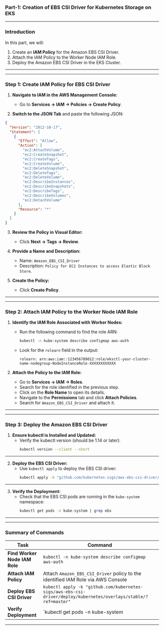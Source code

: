 ### **Part-1: Creation of EBS CSI Driver for Kubernetes Storage on EKS**

---

### **Introduction**

In this part, we will:
1. Create an **IAM Policy** for the Amazon EBS CSI Driver.  
2. Attach the IAM Policy to the Worker Node IAM Role.  
3. Deploy the Amazon EBS CSI Driver in the EKS Cluster.  

---

---

### **Step 1: Create IAM Policy for EBS CSI Driver**

1. **Navigate to IAM in the AWS Management Console:**
   - Go to **Services → IAM → Policies → Create Policy**.  

2. **Switch to the JSON Tab** and paste the following JSON:  
```json
{
  "Version": "2012-10-17",
  "Statement": [
    {
      "Effect": "Allow",
      "Action": [
        "ec2:AttachVolume",
        "ec2:CreateSnapshot",
        "ec2:CreateTags",
        "ec2:CreateVolume",
        "ec2:DeleteSnapshot",
        "ec2:DeleteTags",
        "ec2:DeleteVolume",
        "ec2:DescribeInstances",
        "ec2:DescribeSnapshots",
        "ec2:DescribeTags",
        "ec2:DescribeVolumes",
        "ec2:DetachVolume"
      ],
      "Resource": "*"
    }
  ]
}
```

3. **Review the Policy in Visual Editor:**
   - Click **Next → Tags → Review**.  

4. **Provide a Name and Description:**
   - Name: `Amazon_EBS_CSI_Driver`  
   - Description: `Policy for EC2 Instances to access Elastic Block Store`.  

5. **Create the Policy:**
   - Click **Create Policy**.  

---

---

### **Step 2: Attach IAM Policy to the Worker Node IAM Role**

1. **Identify the IAM Role Associated with Worker Nodes:**
   - Run the following command to find the role ARN:  
     ```bash
     kubectl -n kube-system describe configmap aws-auth
     ```
   - Look for the `rolearn` field in the output:  
     ```text
     rolearn: arn:aws:iam::123456789012:role/eksctl-your-cluster-name-nodegroup-NodeInstanceRole-XXXXXXXXXXXX
     ```

2. **Attach the Policy to the IAM Role:**
   - Go to **Services → IAM → Roles**.  
   - Search for the role identified in the previous step.  
   - Click on the **Role Name** to open its details.  
   - Navigate to the **Permissions** tab and click **Attach Policies**.  
   - Search for `Amazon_EBS_CSI_Driver` and attach it.  

---

---

### **Step 3: Deploy the Amazon EBS CSI Driver**

1. **Ensure kubectl is Installed and Updated:**
   - Verify the kubectl version (should be 1.14 or later):  
     ```bash
     kubectl version --client --short
     ```

---

2. **Deploy the EBS CSI Driver:**
   - Use `kubectl apply` to deploy the EBS CSI driver:  
     ```bash
     kubectl apply -k "github.com/kubernetes-sigs/aws-ebs-csi-driver/deploy/kubernetes/overlays/stable/?ref=master"
     ```

---

3. **Verify the Deployment:**
   - Check that the EBS CSI pods are running in the `kube-system` namespace:  
     ```bash
     kubectl get pods -n kube-system | grep ebs
     ```

---

---

### **Summary of Commands**

| **Task**                           | **Command**                                                                 |
|------------------------------------|-----------------------------------------------------------------------------|
| **Find Worker Node IAM Role**      | `kubectl -n kube-system describe configmap aws-auth`                        |
| **Attach IAM Policy**              | Attach `Amazon_EBS_CSI_Driver` policy to the identified IAM Role via AWS Console |
| **Deploy EBS CSI Driver**          | `kubectl apply -k "github.com/kubernetes-sigs/aws-ebs-csi-driver/deploy/kubernetes/overlays/stable/?ref=master"` |
| **Verify Deployment**              | `kubectl get pods -n kube-system | grep ebs`                               |

---
